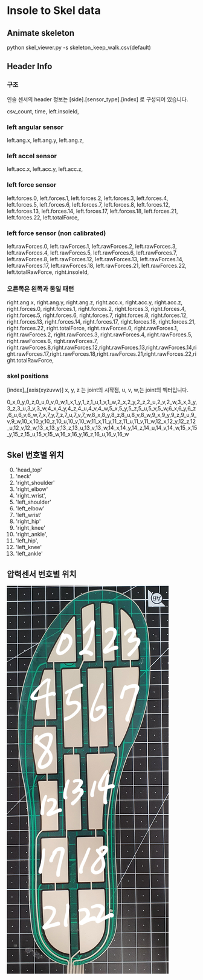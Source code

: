 
# Insole to Skel data

## Animate skeleton
python skel_viewer.py -s skeleton_keep_walk.csv(default)

## Header Info

### 구조
인솔 센서의 header 정보는 [side].[sensor_type].[index] 로 구성되어 있습니다.

csv_count,
time,
left.insoleId,

### left angular sensor
left.ang.x,
left.ang.y,
left.ang.z,

### left accel sensor
left.acc.x,
left.acc.y,
left.acc.z,

### left force sensor
left.forces.0,
left.forces.1,
left.forces.2,
left.forces.3,
left.forces.4,
left.forces.5,
left.forces.6,
left.forces.7,
left.forces.8,
left.forces.12,
left.forces.13,
left.forces.14,
left.forces.17,
left.forces.18,
left.forces.21,
left.forces.22,
left.totalForce,

### left force sensor (non calibrated)
left.rawForces.0,
left.rawForces.1,
left.rawForces.2,
left.rawForces.3,
left.rawForces.4,
left.rawForces.5,
left.rawForces.6,
left.rawForces.7,
left.rawForces.8,
left.rawForces.12,
left.rawForces.13,
left.rawForces.14,
left.rawForces.17,
left.rawForces.18,
left.rawForces.21,
left.rawForces.22,
left.totalRawForce,
right.insoleId,

### 오른쪽은 왼쪽과 동일 패턴
right.ang.x,
right.ang.y,
right.ang.z,
right.acc.x,
right.acc.y,
right.acc.z,
right.forces.0,
right.forces.1,
right.forces.2,
right.forces.3,
right.forces.4,
right.forces.5,
right.forces.6,
right.forces.7,
right.forces.8,
right.forces.12,
right.forces.13,
right.forces.14,
right.forces.17,
right.forces.18,
right.forces.21,
right.forces.22,
right.totalForce,
right.rawForces.0,
right.rawForces.1,
right.rawForces.2,
right.rawForces.3,
right.rawForces.4,
right.rawForces.5,
right.rawForces.6,
right.rawForces.7,
right.rawForces.8,right.rawForces.12,right.rawForces.13,right.rawForces.14,right.rawForces.17,right.rawForces.18,right.rawForces.21,right.rawForces.22,right.totalRawForce,

### skel positions
[index]\_[axis(xyzuvw)]
x, y, z 는 joint의 시작점,
u, v, w,는 joint의 벡터입니다.


0_x,0_y,0_z,0_u,0_v,0_w,1_x,1_y,1_z,1_u,1_v,1_w,2_x,2_y,2_z,2_u,2_v,2_w,3_x,3_y,3_z,3_u,3_v,3_w,4_x,4_y,4_z,4_u,4_v,4_w,5_x,5_y,5_z,5_u,5_v,5_w,6_x,6_y,6_z,6_u,6_v,6_w,7_x,7_y,7_z,7_u,7_v,7_w,8_x,8_y,8_z,8_u,8_v,8_w,9_x,9_y,9_z,9_u,9_v,9_w,10_x,10_y,10_z,10_u,10_v,10_w,11_x,11_y,11_z,11_u,11_v,11_w,12_x,12_y,12_z,12_u,12_v,12_w,13_x,13_y,13_z,13_u,13_v,13_w,14_x,14_y,14_z,14_u,14_v,14_w,15_x,15_y,15_z,15_u,15_v,15_w,16_x,16_y,16_z,16_u,16_v,16_w


## Skel 번호별 위치
0. 'head_top'
1. 'neck'
2. 'right_shoulder'
3. 'right_elbow' 
4. 'right_wrist',
5. 'left_shoulder'
6. 'left_elbow'
7. 'left_wrist'
8. 'right_hip'
9. 'right_knee'
10. 'right_ankle', 
11. 'left_hip', 
12. 'left_knee'
13. 'left_ankle'


## 압력센서 번호별 위치
![plot](./insole.jpg)


